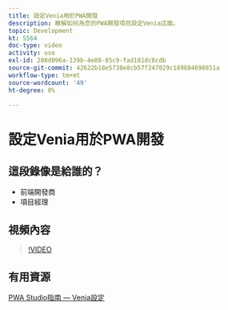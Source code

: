 ```yaml
---
title: 設定Venia用於PWA開發
description: 瞭解如何為您的PWA開發項目設定Venia店面。
topic: Development
kt: 5564
doc-type: video
activity: use
exl-id: 208d096a-139b-4e08-85c9-fad181dc8cdb
source-git-commit: 42622b18e5738e8cb57f247029c189884698851a
workflow-type: tm+mt
source-wordcount: '49'
ht-degree: 0%

---
```


# 設定Venia用於PWA開發

## 這段錄像是給誰的？

- 前端開發商
- 項目經理

## 視頻內容

>[!VIDEO](https://video.tv.adobe.com/v/35785?quality=12&learn=on)

## 有用資源

[PWA Studio指南 — Venia設定](https://developer.adobe.com/commerce/pwa-studio/tutorials/setup-storefront/)
